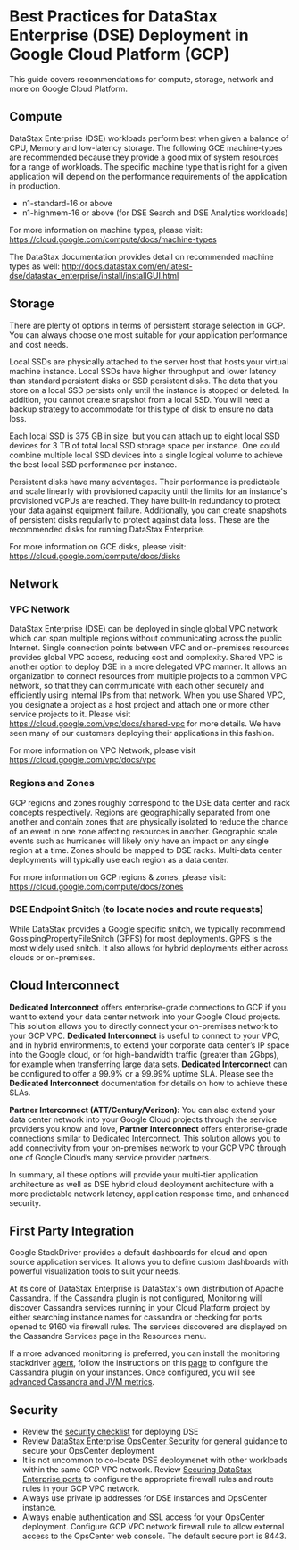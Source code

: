 # Best Practices for DataStax Enterprise (DSE) Deployment in Google Cloud Platform (GCP)

This guide covers recommendations for compute, storage, network and more on Google Cloud Platform.

## Compute

DataStax Enterprise (DSE) workloads perform best when given a balance of CPU, Memory and low-latency storage. The following GCE machine-types are recommended because they provide a good mix of system resources for a range of workloads. The specific machine type that is right for a given application will depend on the performance requirements of the application in production.
* n1-standard-16 or above
* n1-highmem-16 or above (for DSE Search and DSE Analytics workloads)

For more information on machine types, please visit: https://cloud.google.com/compute/docs/machine-types

The DataStax documentation provides detail on recommended machine types as well: http://docs.datastax.com/en/latest-dse/datastax_enterprise/install/installGUI.html


## Storage

There are plenty of options in terms of persistent storage selection in GCP.  You can always choose one most suitable for your application performance and cost needs.

Local SSDs are physically attached to the server host that hosts your virtual machine instance. Local SSDs have higher throughput and lower latency than standard persistent disks or SSD persistent disks. The data that you store on a local SSD persists only until the instance is stopped or deleted. In addition, you cannot create snapshot from a local SSD. You will need a backup strategy to accommodate for this type of disk to ensure no data loss.

Each local SSD is 375 GB in size, but you can attach up to eight local SSD devices for 3 TB of total local SSD storage space per instance. One could combine multiple local SSD devices into a single logical volume to achieve the best local SSD performance per instance.

Persistent disks have many advantages.  Their performance is predictable and scale linearly with provisioned capacity until the limits for an instance's provisioned vCPUs are reached.  They have built-in redundancy to protect your data against equipment failure. Additionally, you can create snapshots of persistent disks regularly to protect against data loss. These are the recommended disks for running DataStax Enterprise.

For more information on GCE disks, please visit: https://cloud.google.com/compute/docs/disks


## Network

### VPC Network
DataStax Enterprise (DSE) can be deployed in single global VPC network which can span multiple regions without communicating across the public Internet. Single connection points between VPC and on-premises resources provides global VPC access, reducing cost and complexity. Shared VPC is another option to deploy DSE in a more delegated VPC manner. It allows an organization to connect resources from multiple projects to a common VPC network, so that they can communicate with each other securely and efficiently using internal IPs from that network. When you use Shared VPC, you designate a project as a host project and attach one or more other service projects to it. Please visit https://cloud.google.com/vpc/docs/shared-vpc for more details. We have seen many of our customers deploying their applications in this fashion.

For more information on VPC Network, please visit https://cloud.google.com/vpc/docs/vpc

### Regions and Zones
GCP regions and zones roughly correspond to the DSE data center and rack concepts respectively. Regions are geographically separated from one another and contain zones that are physically isolated to reduce the chance of an event in one zone affecting resources in another. Geographic scale events such as hurricanes will likely only have an impact on any single region at a time. Zones should be mapped to DSE racks.  Multi-data center deployments will typically use each region as a data center.

For more information on GCP regions & zones, please visit: https://cloud.google.com/compute/docs/zones

### DSE Endpoint Snitch (to locate nodes and route requests)
While DataStax provides a Google specific snitch, we typically recommend GossipingPropertyFileSnitch (GPFS) for most deployments.  GPFS is the most widely used snitch.  It also allows for hybrid deployments either across clouds or on-premises.


## Cloud Interconnect

**Dedicated Interconnect** offers enterprise-grade connections to GCP if you want to extend your data center network into your Google Cloud projects. This solution allows you to directly connect your on-premises network to your GCP VPC. **Dedicated Interconnect** is useful to connect to your VPC, and in hybrid environments, to extend your corporate data center’s IP space into the Google cloud, or for high-bandwidth traffic (greater than 2Gbps), for example when transferring large data sets. **Dedicated Interconnect** can be configured to offer a 99.9% or a 99.99% uptime SLA. Please see the **Dedicated Interconnect** documentation for details on how to achieve these SLAs.

**Partner Interconnect (ATT/Century/Verizon):** You can also extend your data center network into your Google Cloud projects through the service providers you know and love, **Partner Interconnect** offers enterprise-grade connections similar to Dedicated Interconnect. This solution allows you to add connectivity from your on-premises network to your GCP VPC through one of Google Cloud’s many service provider partners.

In summary, all these options will provide your multi-tier application architecture as well as DSE hybrid cloud deployment architecture with a more predictable network latency, application response time, and enhanced security.


## First Party Integration
Google StackDriver provides a default dashboards for cloud and open source application services. It allows you to define custom dashboards with powerful visualization tools to suit your needs.

At its core of DataStax Enterprise is DataStax's own distribution of Apache Cassandra. If the Cassandra plugin is not configured, Monitoring will discover Cassandra services running in your Cloud Platform project by either searching instance names for cassandra or checking for ports opened to 9160 via firewall rules. The services discovered are displayed on the Cassandra Services page in the Resources menu.

If a more advanced monitoring is preferred, you can install the monitoring stackdriver [agent](https://cloud.google.com/monitoring/agent/install-agent), follow the instructions on this [page](https://cloud.google.com/monitoring/agent/plugins/cassandra) to configure the Cassandra plugin on your instances. Once configured, you will see [advanced Cassandra and JVM metrics](https://cloud.google.com/monitoring/agent/plugins/cassandra#monitored-metrics).


## Security
* Review the [security checklist](https://docs.datastax.com/en/dse/6.0/dse-admin/datastax_enterprise/security/secChecklists.html#secChecklists) for deploying DSE
* Review [DataStax Enterprise OpsCenter Security](https://docs.datastax.com/en/opscenter/6.5/opsc/configure/opscSecurity.html) for general guidance to secure your OpsCenter deployment
* It is not uncommon to co-locate DSE deploymenet with other workloads within the same GCP VPC network. Review [Securing DataStax Enterprise ports](https://docs.datastax.com/en/dse/6.0/dse-admin/datastax_enterprise/security/secFirewallPorts.html) to configure the appropriate firewall rules and route rules in your GCP VPC network.
* Always use private ip addresses for DSE instances and OpsCenter instance.
* Always enable authentication and SSL access for your OpsCenter deployment. Configure GCP VPC network firewall rule to allow external access to the OpsCenter web console.  The default secure port is 8443.


